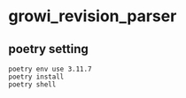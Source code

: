 # growi_revision_parser

## poetry setting
```
poetry env use 3.11.7
poetry install
poetry shell
```